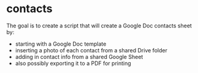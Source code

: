 # contacts
The goal is to create a script that will create a Google Doc contacts sheet by:
 - starting with a Google Doc template
 - inserting a photo of each contact from a shared Drive folder
 - adding in contact info from a shared Google Sheet
 - also possibly exporting it to a PDF for printing
